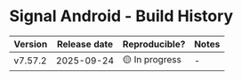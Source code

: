 # Signal Android - Build History

| Version | Release date | Reproducible? | Notes |
|---------|--------------|---------------|-------|
| v7.57.2 | 2025-09-24   | 🟡 In progress| - |
